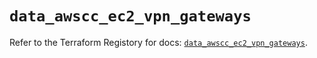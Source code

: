 # `data_awscc_ec2_vpn_gateways`

Refer to the Terraform Registory for docs: [`data_awscc_ec2_vpn_gateways`](https://registry.terraform.io/providers/hashicorp/awscc/0.70.0/docs/data-sources/ec2_vpn_gateways).
